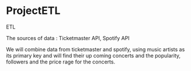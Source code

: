 # ProjectETL
ETL

The sources of data : Ticketmaster API, Spotify API

We will combine data from ticketmaster and spotify, using music artists as its primary key and will find their up coming concerts and the popularity, followers and the price rage for the concerts. 

